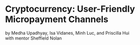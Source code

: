 # Cryptocurrency: User-Friendly Micropayment Channels
by Medha Upadhyay, Isa Vidanes, Minh Luc, and Priscilla Hui <br>
with mentor Sheffield Nolan

